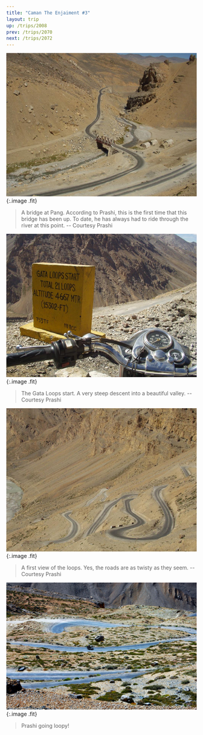 ```yaml
---
title: "Caman The Enjaiment #3"
layout: trip
up: /trips/2008
prev: /trips/2070
next: /trips/2072
---
```


![P2010155.JPG](/images/photos/P2010155.JPG 'P2010155.JPG'){:.image .fit}

>  A bridge at Pang. According to Prashi, this is             the first time that this bridge has been up. To date, he has             always had to ride through the river at this point. -- Courtesy             Prashi 

![P2010156.JPG](/images/photos/P2010156.JPG 'P2010156.JPG'){:.image .fit}

>  The Gata Loops start. A very steep descent into             a beautiful valley. -- Courtesy Prashi 

![P2010157.JPG](/images/photos/P2010157.JPG 'P2010157.JPG'){:.image .fit}

>  A first view of the loops. Yes, the roads are as             twisty as they seem. -- Courtesy Prashi 

![DSC_0357.JPG](/images/photos/DSC_0357.JPG 'DSC_0357.JPG'){:.image .fit}

>  Prashi going loopy! 


